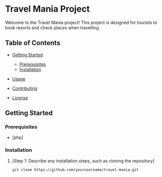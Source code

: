 # Travel Mania Project

Welcome to the Travel Mania project! This project is designed for tourists to book resorts and check places when travelling.

## Table of Contents

- [Getting Started](#getting-started)

  - [Prerequisites](#prerequisites)
  - [Installation](#installation)
- [Usage](#usage)
- [Contributing](#contributing)
- [License](#license)

## Getting Started

### Prerequisites

- [php]

### Installation

1. [Step 1: Describe any installation steps, such as cloning the repository]
   ```bash
   git clone https://github.com/yourusername/travel-mania.git
